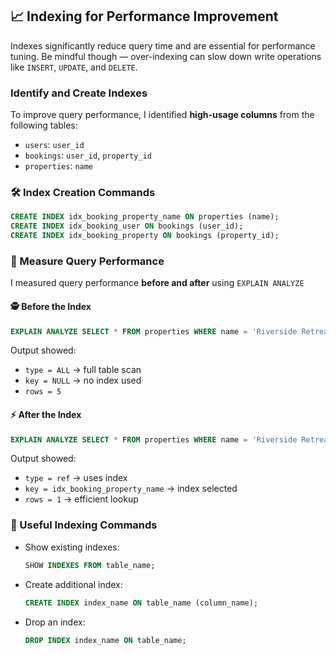 
## 📈 Indexing for Performance Improvement
Indexes significantly reduce query time and are essential for performance tuning. Be mindful though — over-indexing can slow down write operations like `INSERT`, `UPDATE`, and `DELETE`.

### Identify and Create Indexes

To improve query performance, I identified **high-usage columns** from the following tables:

- `users`: `user_id`
- `bookings`: `user_id`, `property_id`
- `properties`: `name`

### 🛠️ Index Creation Commands

```sql
CREATE INDEX idx_booking_property_name ON properties (name);
CREATE INDEX idx_booking_user ON bookings (user_id);
CREATE INDEX idx_booking_property ON bookings (property_id);
````

### 🔎 Measure Query Performance

I measured query performance **before and after** using `EXPLAIN ANALYZE`

#### 🕵️ Before the Index

```sql
EXPLAIN ANALYZE SELECT * FROM properties WHERE name = 'Riverside Retreat';
```

Output showed:

* `type = ALL` → full table scan
* `key = NULL` → no index used
* `rows = 5`

#### ⚡ After the Index

```sql
EXPLAIN ANALYZE SELECT * FROM properties WHERE name = 'Riverside Retreat';
```

Output showed:

* `type = ref` → uses index
* `key = idx_booking_property_name` → index selected
* `rows = 1` → efficient lookup

### 🧰 Useful Indexing Commands

* Show existing indexes:

  ```sql
  SHOW INDEXES FROM table_name;
  ```

* Create additional index:

  ```sql
  CREATE INDEX index_name ON table_name (column_name);
  ```

* Drop an index:

  ```sql
  DROP INDEX index_name ON table_name;
  ```